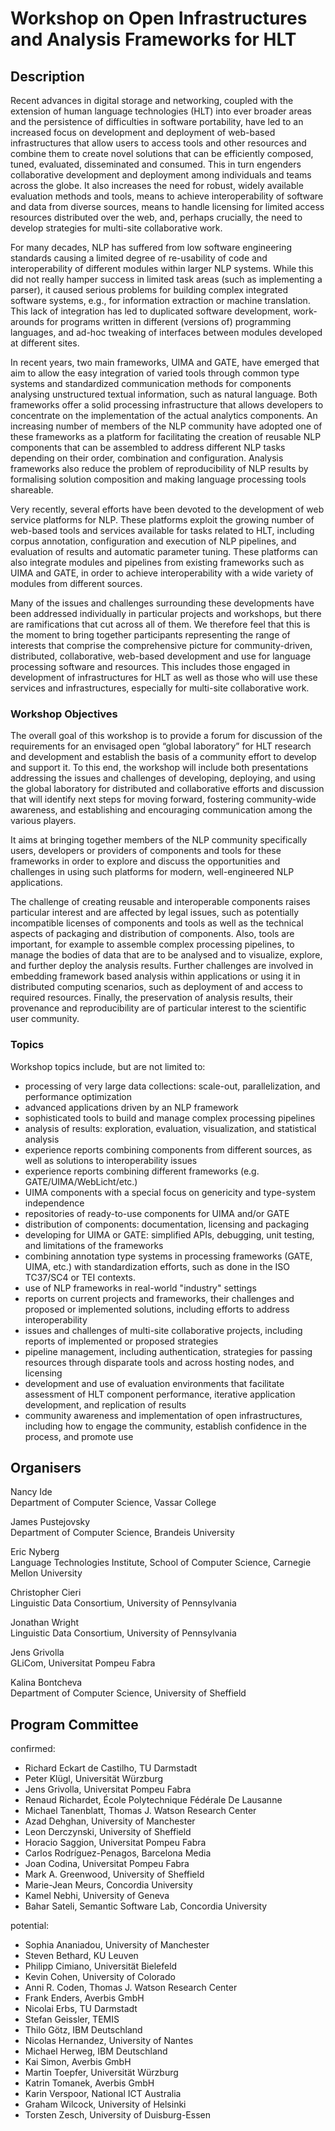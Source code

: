 Workshop on Open Infrastructures and Analysis Frameworks for HLT
====================================

Description
-----------

Recent advances in digital storage and networking, coupled with the extension of human language technologies (HLT) into ever broader areas and the persistence of difficulties in software portability, have led to an increased focus on development and deployment of web-based infrastructures that allow users to access tools and other resources and combine them to create novel solutions that can be efficiently composed, tuned, evaluated, disseminated and consumed. This in turn engenders collaborative development and deployment among individuals and teams across the globe. It also increases the need for robust, widely available evaluation methods and tools, means to achieve interoperability of software and data from diverse sources, means to handle licensing for limited access resources distributed over the web, and, perhaps crucially, the need to develop strategies for multi-site collaborative work. 

For many decades, NLP has suffered from low software engineering standards causing a limited degree of re-usability of code and interoperability of different modules within larger NLP systems. While this did not really hamper success in limited task areas (such as implementing a parser), it caused serious problems for building complex integrated software systems, e.g., for information extraction or machine translation. This lack of integration has led to duplicated software development, work-arounds for programs written in different (versions of) programming languages, and ad-hoc tweaking of interfaces between modules developed at different sites.

In recent years, two main frameworks, UIMA and GATE, have emerged that aim to allow the easy integration of varied tools through common type systems and standardized communication methods for components analysing unstructured textual information, such as natural language. Both frameworks offer a solid processing infrastructure that allows developers to concentrate on the implementation of the actual analytics components. An increasing number of members of the NLP community have adopted one of these frameworks as a platform for facilitating the creation of reusable NLP components that can be assembled to address different NLP tasks depending on their order, combination and configuration. Analysis frameworks also reduce the problem of reproducibility of NLP results by formalising solution composition and making language processing tools shareable.

Very recently, several efforts have been devoted to the development of web service platforms for NLP. These platforms exploit the growing number of web-based tools and services available for tasks related to HLT, including corpus annotation, configuration and execution of NLP pipelines, and evaluation of results and automatic parameter tuning. These platforms can also integrate modules and pipelines from existing frameworks such as UIMA and GATE, in order to achieve interoperability with a wide variety of modules from different sources.

Many of the issues and challenges surrounding these developments have been addressed individually in particular projects and workshops, but there are ramifications that cut across all of them. We therefore feel that this is the moment to bring together participants representing the range of interests that comprise the comprehensive picture for community-driven, distributed, collaborative, web-based development and use for language processing software and resources. This includes those engaged in development of infrastructures for HLT as well as those who will use these services and infrastructures, especially for multi-site collaborative work. 


### Workshop Objectives

The overall goal of this workshop is to provide a forum for discussion of the requirements for an envisaged open “global laboratory” for HLT research and development and establish the basis of a community effort to develop and support it. To this end, the workshop will include both presentations addressing the issues and challenges of developing, deploying, and using the global laboratory for distributed and collaborative efforts and discussion that will identify next steps for moving forward, fostering community-wide awareness, and establishing and encouraging communication among the various players. 

It aims at bringing together members of the NLP community specifically users, developers or providers of components and tools for these frameworks in order to explore and discuss the opportunities and challenges in using such platforms for modern, well-engineered NLP applications.

The challenge of creating reusable and interoperable components raises particular interest and are affected by legal issues, such as potentially incompatible licenses of components and tools as well as the technical aspects of packaging and distribution of components. Also, tools are important, for example to assemble complex processing pipelines, to manage the bodies of data that are to be analysed and to visualize, explore, and further deploy the analysis results. Further challenges are involved in embedding framework based analysis within applications or using it in distributed computing scenarios, such as deployment of and access to required resources. Finally, the preservation of analysis results, their provenance and reproducibility are of particular interest to the scientific user community.

### Topics

Workshop topics include, but are not limited to: 
- processing of very large data collections: scale-out, parallelization, and performance optimization
- advanced applications driven by an NLP framework
- sophisticated tools to build and manage complex processing pipelines
- analysis of results: exploration, evaluation, visualization, and statistical analysis
- experience reports combining components from different sources, as well as solutions to interoperability issues
- experience reports combining different frameworks (e.g. GATE/UIMA/WebLicht/etc.)
- UIMA components with a special focus on genericity and type-system independence
- repositories of ready-to-use components for UIMA and/or GATE
- distribution of components: documentation, licensing and packaging
- developing for UIMA or GATE: simplified APIs, debugging, unit testing, and limitations of the frameworks
- combining annotation type systems in processing frameworks (GATE, UIMA, etc.) with standardization efforts, such as done in the ISO TC37/SC4 or TEI contexts.
- use of NLP frameworks in real-world "industry" settings
- reports on current projects and frameworks, their challenges and proposed or implemented solutions, including efforts to address interoperability 
- issues and challenges of multi-site collaborative projects, including reports of implemented or proposed strategies
- pipeline management, including authentication, strategies for passing resources through disparate tools and across hosting nodes, and licensing 
- development and use of evaluation environments that facilitate assessment of HLT component performance, iterative application development, and replication of results 
- community awareness and implementation of open infrastructures, including how to engage the community, establish confidence in the process, and promote use


Organisers
----------
Nancy Ide  
Department of Computer Science, Vassar College

James Pustejovsky  
Department of Computer Science, Brandeis University

Eric Nyberg  
Language Technologies Institute, School of Computer Science, Carnegie Mellon University

Christopher Cieri  
Linguistic Data Consortium, University of Pennsylvania

Jonathan Wright  
Linguistic Data Consortium, University of Pennsylvania

Jens Grivolla  
GLiCom, Universitat Pompeu Fabra

Kalina Bontcheva  
Department of Computer Science, University of Sheffield

Program Committee
-----------------

confirmed:
* Richard Eckart de Castilho, TU Darmstadt
* Peter Klügl, Universität Würzburg
* Jens Grivolla, Universitat Pompeu Fabra
* Renaud Richardet, École Polytechnique Fédérale De Lausanne
* Michael Tanenblatt, Thomas J. Watson Research Center
* Azad Dehghan, University of Manchester
* Leon Derczynski, University of Sheffield
* Horacio Saggion, Universitat Pompeu Fabra
* Carlos Rodríguez-Penagos, Barcelona Media
* Joan Codina, Universitat Pompeu Fabra
* Mark A. Greenwood, University of Sheffield
* Marie-Jean Meurs, Concordia University
* Kamel Nebhi, University of Geneva
* Bahar Sateli, Semantic Software Lab, Concordia University

potential:
* Sophia Ananiadou, University of Manchester
* Steven Bethard, KU Leuven
* Philipp Cimiano, Universität Bielefeld
* Kevin Cohen, University of Colorado
* Anni R. Coden, Thomas J. Watson Research Center
* Frank Enders, Averbis GmbH
* Nicolai Erbs, TU Darmstadt
* Stefan Geissler, TEMIS
* Thilo Götz, IBM Deutschland
* Nicolas Hernandez, University of Nantes
* Michael Herweg, IBM Deutschland
* Kai Simon, Averbis GmbH
* Martin Toepfer, Universität Würzburg
* Katrin Tomanek, Averbis GmbH
* Karin Verspoor, National ICT Australia
* Graham Wilcock, University of Helsinki
* Torsten Zesch, University of Duisburg-Essen
